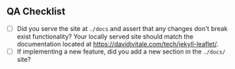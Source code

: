 ## QA Checklist

- [ ] Did you serve the site at `./docs` and assert that any changes don't break exist functionality? Your locally served site should match the documentation located at https://davidjvitale.com/tech/jekyll-leaflet/.
- [ ] If implementing a new feature, did you add a new section in the `./docs/` site?
